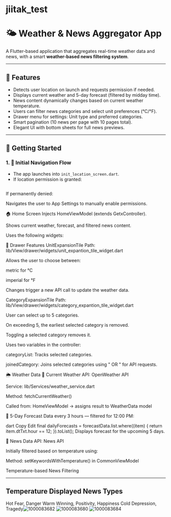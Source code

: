 
# jiitak_test

# 🌤️ Weather & News Aggregator App

A Flutter-based application that aggregates real-time weather data and news, with a smart **weather-based news filtering system**.

---

## 🧭 Features

- Detects user location on launch and requests permission if needed.
- Displays current weather and 5-day forecast (filtered by midday time).
- News content dynamically changes based on current weather temperature.
- Users can filter news categories and select unit preferences (°C/°F).
- Drawer menu for settings: Unit type and preferred categories.
- Smart pagination (10 news per page with 10 pages total).
- Elegant UI with bottom sheets for full news previews.

---

## 🚀 Getting Started

### 1. 🔁 Initial Navigation Flow

- The app launches into `init_location_screen.dart`.
- If location permission is granted:
  ```dart
If permanently denied:

Navigates the user to App Settings to manually enable permissions.

🏠 Home Screen
Injects HomeViewModel (extends GetxController).

Shows current weather, forecast, and filtered news content.

Uses the following widgets:

🔧 Drawer Features
UnitExpansionTile
Path: lib/View/drawer/widgets/unit_expantion_tile_widget.dart

Allows the user to choose between:

metric for °C

imperial for °F

Changes trigger a new API call to update the weather data.

CategoryExpansionTile
Path: lib/View/drawer/widgets/category_expantion_tile_widget.dart

User can select up to 5 categories.

On exceeding 5, the earliest selected category is removed.

Toggling a selected category removes it.

Uses two variables in the controller:

categoryList: Tracks selected categories.

joinedCategory: Joins selected categories using " OR " for API requests.

🌦️ Weather Data
🔸 Current Weather
API: OpenWeather API

Service: lib/Services/weather_service.dart

Method: fetchCurrentWeather()

Called from: HomeViewModel → assigns result to WeatherData model

🔸 5-Day Forecast
Data every 3 hours — filtered for 12:00 PM:

dart
Copy
Edit
final dailyForecasts = forecastData.list.where((item) {
  return item.dtTxt.hour == 12;
}).toList();
Displays forecast for the upcoming 5 days.

📰 News Data
API: News API

Initially filtered based on temperature using:

Method: setKeywordsWithTemperature() in CommonViewModel

Temperature-based News Filtering

-----------------------------------
Temperature 	Displayed News Types
------------------------------------
Hot	            Fear, Danger
Warm            Winning, Positivity, Happiness
Cold            Depression, Tragedy![1000083682](https://github.com/user-attachments/assets/82ee313c-accf-4922-a9db-425c191ca69e)
![1000083680](https://github.com/user-attachments/assets/8d5b3800-f12b-4d9d-9135-81539c094ad7)
![1000083684](https://github.com/user-attachments/assets/1e18de63-9c02-4f3f-b90f-8e6352ccd4ef)
